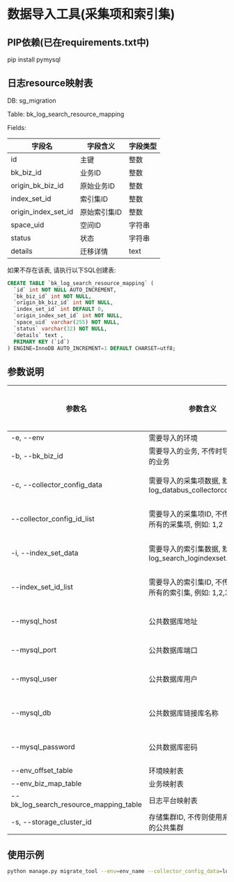 # 数据导入工具(采集项和索引集)

## PIP依赖(已在requirements.txt中)
pip install pymysql

## 日志resource映射表

DB: sg_migration

Table: bk_log_search_resource_mapping

Fields:

| 字段名 | 字段含义    | 字段类型 |
| --- |---------|------|
| id | 主键      | 整数   |
| bk_biz_id | 业务ID    | 整数   |
| origin_bk_biz_id | 原始业务ID  | 整数   |
| index_set_id | 索引集ID   | 整数   |
| origin_index_set_id | 原始索引集ID | 整数   |
| space_uid | 空间ID    | 字符串  |
| status | 状态      | 字符串  |
| details | 迁移详情    | text |

如果不存在该表, 请执行以下SQL创建表:

```sql
CREATE TABLE `bk_log_search_resource_mapping` (
  `id` int NOT NULL AUTO_INCREMENT,
  `bk_biz_id` int NOT NULL,
  `origin_bk_biz_id` int NOT NULL,
  `index_set_id` int DEFAULT 0,
  `origin_index_set_id` int NOT NULL,
  `space_uid` varchar(255) NOT NULL,
  `status` varchar(32) NOT NULL,
  `details` text ,
  PRIMARY KEY (`id`)
) ENGINE=InnoDB AUTO_INCREMENT=1 DEFAULT CHARSET=utf8;
```

## 参数说明

| 参数名                                    | 参数含义                                              | 是否必填 | 参数类型 | 默认值                                |
|----------------------------------------|---------------------------------------------------| --- | --- |------------------------------------|
| -e, --env                              | 需要导入的环境                                           | 是 | 无 | 无                                  |
| -b, --bk_biz_id                        | 需要导入的业务, 不传时导入所有的业务                               | 否 | 整数 | 0                                  |
| -c, --collector_config_data            | 需要导入的采集项数据, 默认为: log_databus_collectorconfig.json | 否 | 字符串 | "log_databus_collectorconfig.json" |
| --collector_config_id_list             | 需要导入的采集项ID, 不传时导入所有的采集项, 例如: 1,2                  | 否 | 字符串 | ""                                 |
| -i, --index_set_data                   | 需要导入的索引集数据, 默认为: log_search_logindexset.json      | 否 | 字符串 | "log_search_logindexset.json"      |
| --index_set_id_list                    | 需要导入的索引集ID, 不传时导入所有的索引集, 例如: 1,2,3                | 否 | 字符串 | ""                                 |
| --mysql_host                           | 公共数据库地址                                           | 否 | 字符串 | 无                                  |
| --mysql_port                           | 公共数据库端口                                           | 否 | 整数 | 3306                               |
| --mysql_user                           | 公共数据库用户                                           | 否 | 字符串 | "root"                             |
| --mysql_db                             | 公共数据库链接库名称                                        | 否 | 字符串 | "sg_migration"                     |
| --mysql_password                       | 公共数据库密码                                           | 否 | 字符串 | 无                                  |
| --env_offset_table                     | 环境映射表                                             | 否 | 无 | "cc_EnvIDOffset"                   |
| --env_biz_map_table                    | 业务映射表                                             | 否 | 无 | "cc_EnvBizMap"                     |
| --bk_log_search_resource_mapping_table | 日志平台映射表                                           | 否 | 无 | "bk_log_search_resource_mapping"   |
| -s, --storage_cluster_id               | 存储集群ID, 不传则使用系统分配的公共集群                            | 否 | 整数 | 0                                  |

## 使用示例
```bash
python manage.py migrate_tool --env=env_name --collector_config_data=log_databus_collectorconfig.json --mysql_host=127.0.0.1 --mysql_password=mysql_password
```
